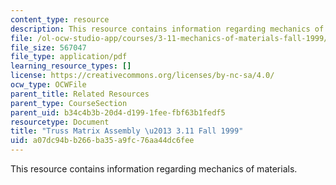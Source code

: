 ```yaml
---
content_type: resource
description: This resource contains information regarding mechanics of materials.
file: /ol-ocw-studio-app/courses/3-11-mechanics-of-materials-fall-1999/a07dc94bb266ba35a9fc76aa44dc6fee_MIT3_11F99_212.pdf
file_size: 567047
file_type: application/pdf
learning_resource_types: []
license: https://creativecommons.org/licenses/by-nc-sa/4.0/
ocw_type: OCWFile
parent_title: Related Resources
parent_type: CourseSection
parent_uid: b34c4b3b-20d4-d199-1fee-fbf63b1fedf5
resourcetype: Document
title: "Truss Matrix Assembly \u2013 3.11 Fall 1999"
uid: a07dc94b-b266-ba35-a9fc-76aa44dc6fee
---
```

This resource contains information regarding mechanics of materials.